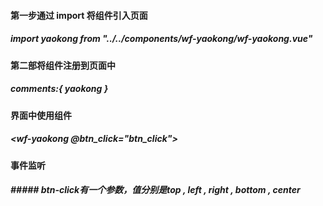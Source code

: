#### 第一步通过 import 将组件引入页面
##### import yaokong from "../../components/wf-yaokong/wf-yaokong.vue"
#### 第二部将组件注册到页面中
##### comments:{ yaokong } 
#### 界面中使用组件
##### <wf-yaokong @btn_click="btn_click"></wf-yaokong>
#### 事件监听
##### ##### btn-click有一个参数，值分别是top , left , right , bottom , center
